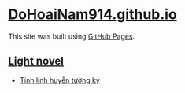 # [DoHoaiNam914.github.io](https://dohoainam914.github.io/)

This site was built using [GitHub Pages](https://pages.github.com/).

## [Light novel](https://dohoainam914.github.io/light-novel)

- [Tinh linh huyễn tưởng ký](https://dohoainam914.github.io/light-novel/tinhlinh/)